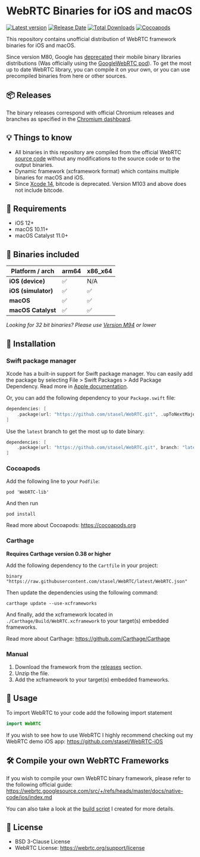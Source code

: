 # WebRTC Binaries for iOS and macOS
[![Latest version](https://img.shields.io/github/v/release/stasel/webrtc)](https://github.com/stasel/WebRTC/releases)
[![Release Date](https://img.shields.io/github/release-date/stasel/webrtc)](https://github.com/stasel/WebRTC/releases)
[![Total Downloads](https://img.shields.io/github/downloads/stasel/webrtc/total)](https://github.com/stasel/WebRTC/releases)
[![Cocoapods](https://img.shields.io/cocoapods/v/WebRTC-lib)](https://cocoapods.org/pods/WebRTC-lib)


This repository contains unofficial distribution of WebRTC framework binaries for iOS and macOS.

Since version M80, Google has [deprecated](https://groups.google.com/g/discuss-webrtc/c/Ozvbd0p7Q1Y/m/M4WN2cRKCwAJ?pli=1) their mobile binary libraries distributions (Was officially using the [GoogleWebRTC pod](https://cocoapods.org/pods/GoogleWebRTC)). To get the most up to date WebRTC library, you can compile it on your own, or you can use precompiled binaries from here or other sources.

## 📦 Releases
The binary releases correspond with official Chromium releases and branches as specified in the [Chromium dashboard](https://chromiumdash.appspot.com/branches).

## 💡 Things to know
* All binaries in this repository are compiled from the official WebRTC [source code](https://webrtc.googlesource.com/src/) without any modifications to the source code or to the output binaries.
* Dynamic framework (xcframework format) which contains multiple binaries for macOS and iOS.
* Since [Xcode 14](https://developer.apple.com/documentation/Xcode-Release-Notes/xcode-14-release-notes), bitcode is deprecated. Version M103 and above does not include bitcode.

## 📢 Requirements
* iOS 12+
* macOS 10.11+
* macOS Catalyst 11.0+

## 📀 Binaries included
| **Platform / arch** | arm64  | x86_x64 |
|---------------------|--------|---------|
| **iOS (device)**    |   ✅   |   N/A   |
| **iOS (simulator)** |   ✅   |    ✅   |
| **macOS**           |   ✅   |    ✅   |
| **macOS Catalyst**  |   ✅   |    ✅   | 

*Looking for 32 bit binaries? Please use [Version M94](https://github.com/stasel/WebRTC/releases/tag/94.0.0) or lower*

## 🚚 Installation

### Swift package manager
Xcode has a built-in support for Swift package manager. You can easily add the package by selecting File > Swift Packages > Add Package Dependency. Read more in [Apple documentation](https://developer.apple.com/documentation/xcode/adding_package_dependencies_to_your_app).

Or, you can add the following dependency to your `Package.swift` file:
```swift
dependencies: [
    .package(url: "https://github.com/stasel/WebRTC.git", .upToNextMajor("112.0.0"))
]
```

Use the `latest` branch to get the most up to date binary:

```swift
dependencies: [
    .package(url: "https://github.com/stasel/WebRTC.git", branch: "latest")
]
```

### Cocoapods
Add the following line to your `Podfile`:
```
pod 'WebRTC-lib'
```

And then run 
```
pod install
````
Read more about Cocoapods: https://cocoapods.org

### Carthage
**Requires Carthage version 0.38 or higher**

Add the following dependency to the `Cartfile` in your project:
```
binary "https://raw.githubusercontent.com/stasel/WebRTC/latest/WebRTC.json"
```
Then update the dependencies using the following command:
```
carthage update --use-xcframeworks
```
And finally, add the xcframework located in `./Carthage/Build/WebRTC.xcframework` to your target(s) embedded frameworks.

Read more about Carthage: https://github.com/Carthage/Carthage

### Manual
1. Download the framework from the [releases](https://github.com/stasel/WebRTC/releases) section.
2. Unzip the file.
3. Add the xcframework to your target(s) embedded frameworks.


## 👷 Usage
To import WebRTC to your code add the following import statement
```swift
import WebRTC
```

If you wish to see how to use WebRTC I highly recommend checking out my WebRTC demo iOS app: https://github.com/stasel/WebRTC-iOS


## 🛠 Compile your own WebRTC Frameworks
If you wish to compile your own WebRTC binary framework, please refer to the following official guide:
https://webrtc.googlesource.com/src/+/refs/heads/master/docs/native-code/ios/index.md

You can also take a look at the [build script](scripts/build.sh) I created for more details.

## 📃 License
* BSD 3-Clause License
* WebRTC License: https://webrtc.org/support/license
